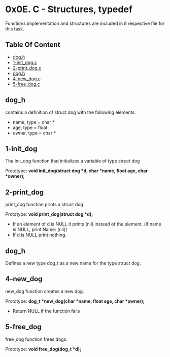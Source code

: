 # 0x0E. C - Structures, typedef

Functions implementation and structures are included in it respective file for this task.

## Table Of Content

- [dog.h](#dog_h)
- [1-init_dog.c](#1-init_dog)
- [2-print_dog.c](#2-print_dog)
- [dog.h](#dog_h)
- [4-new_dog.c](#4-new_dog)
- [5-free_dog.c](#5-free_dog)

## dog_h

contains a definition of struct dog with the following elements:

- name, type = char *
- age, type = float
- owner, type = char *

## 1-init\_dog

The init\_dog function that initializes a variable of type struct dog

Prototype: **void init\_dog(struct dog \*d, char \*name, float age, char \*owner);**

## 2-print\_dog

print\_dog function prints a struct dog

Prototype: **void print\_dog(struct dog \*d);**

- If an element of d is NULL it prints (nil) instead of the element. (if name is NULL, print Name: (nil))
- If d is NULL print nothing.

## dog_h

Defines a new type dog\_t as a new name for the type struct dog.

## 4-new\_dog

new\_dog function creates a new dog.

Prototype: **dog_t \*new_dog(char \*name, float age, char \*owner);**

- Return NULL if the function fails

## 5-free\_dog

free\_dog function frees dogs.

Prototype: **void free\_dog(dog\_t \*d);**
